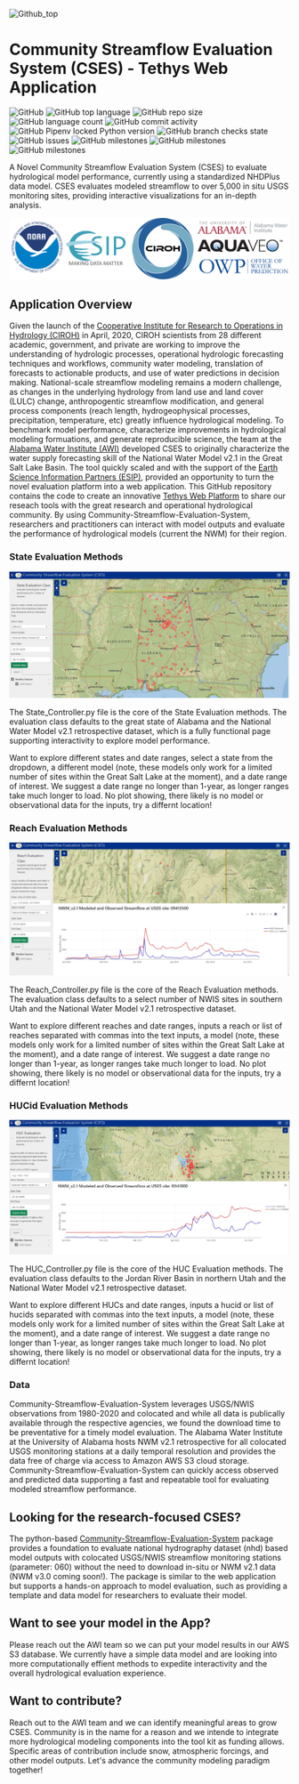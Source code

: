 
![Github_top](https://user-images.githubusercontent.com/33735397/206313977-e67ba652-3340-4a1b-b1d1-141d8d5001f2.PNG)

# Community Streamflow Evaluation System (CSES) - Tethys Web Application

![GitHub](https://img.shields.io/github/license/whitelightning450/Community-Streamflow-Evaluation-System?logo=GitHub&style=plastic)
![GitHub top language](https://img.shields.io/github/languages/top/whitelightning450/Community-Streamflow-Evaluation-System?style=plastic)
![GitHub repo size](https://img.shields.io/github/repo-size/whitelightning450/Community-Streamflow-Evaluation-System?logo=Github&style=plastic)
![GitHub language count](https://img.shields.io/github/languages/count/whitelightning450/Community-Streamflow-Evaluation-System?style=plastic)
![GitHub commit activity](https://img.shields.io/github/commit-activity/m/whitelightning450/Community-Streamflow-Evaluation-System?style=plastic)
![GitHub Pipenv locked Python version](https://img.shields.io/github/pipenv/locked/python-version/whitelightning450/Community-Streamflow-Evaluation-System?style=plastic)
![GitHub branch checks state](https://img.shields.io/github/checks-status/whitelightning450/Community-Streamflow-Evaluation-System/main?style=plastic)
![GitHub issues](https://img.shields.io/github/issues/whitelightning450/Community-Streamflow-Evaluation-System?style=plastic)
![GitHub milestones](https://img.shields.io/github/milestones/closed/whitelightning450/Community-Streamflow-Evaluation-System?style=plastic)
![GitHub milestones](https://img.shields.io/github/milestones/open/whitelightning450/Community-Streamflow-Evaluation-System?style=plastic)
![GitHub milestones](https://img.shields.io/github/milestones/open/whitelightning450/Community-Streamflow-Evaluation-System?style=plastic)

A Novel Community Streamflow Evaluation System (CSES) to evaluate hydrological model performance, currently using a standardized NHDPlus data model.
CSES evaluates modeled streamflow to over 5,000 in situ USGS monitoring sites, providing interactive visualizations for an in-depth analysis.

![SupportLogo](./Images/SupportLogo.JPG)

## Application Overview
Given the launch of the [Cooperative Institute for Research to Operations in Hydrology (CIROH)](https://ciroh.ua.edu/) in April, 2020, CIROH scientists from 28 different academic, government, and private are working to improve the understanding of hydrologic processes, operational hydrologic forecasting techniques and workflows, community water modeling, translation of forecasts to actionable products, and use of water predictions in decision making.
National-scale streamflow modeling remains a modern challenge, as changes in the underlying hydrology from land use and land cover (LULC) change, anthropogentic streamflow modification, and general process components (reach length, hydrogeophysical processes, precipitation, temperature, etc) greatly influence hydrological modeling.
To benchmark model performance, characterize improvements in hydrological modeling formuations, and generate reproducible science, the team at the [Alabama Water Institute (AWI)](https://awi.ua.edu/) developed CSES to originally characterize the water supply forecasting skill of the National Water Model v2.1 in the Great Salt Lake Basin. 
The tool quickly scaled and with the support of the [Earth Science Information Partners (ESIP)](https://www.esipfed.org/), provided an opportunity to turn the novel evaluation platform into a web application.
This GitHub repository contains the code to create an innovative [Tethys Web Platform](https://www.tethysplatform.org/) to share our reseach tools with the great research and operational hydrological community.
By using Community-Streamflow-Evaluation-System, researchers and practitioners can interact with model outputs and evaluate the performance of hydrological models (current the NWM) for their region.

### State Evaluation Methods
![StateEval](./Images/StateEval.JPG)

The State_Controller.py file is the core of the State Evaluation methods. 
The evaluation class defaults to the great state of Alabama and the National Water Model v2.1 retrospective dataset, which is a fully functional page supporting interactivity to explore model performance.

Want to explore different states and date ranges, select a state from the dropdown, a different model (note, these models only work for a limited number of sites within the Great Salt Lake at the moment), and a date range of interest.
We suggest a date range no longer than 1-year, as longer ranges take much longer to load.
No plot showing, there likely is no model or observational data for the inputs, try a differnt location!

### Reach Evaluation Methods
![ReachEval](./Images/ReachEval.JPG)

The Reach_Controller.py file is the core of the Reach Evaluation methods. 
The evaluation class defaults to a select number of NWIS sites in southern Utah and the National Water Model v2.1 retrospective dataset.

Want to explore different reaches and date ranges, inputs a reach or list of reaches separated with commas into the text inputs, a model (note, these models only work for a limited number of sites within the Great Salt Lake at the moment), and a date range of interest.
We suggest a date range no longer than 1-year, as longer ranges take much longer to load.
No plot showing, there likely is no model or observational data for the inputs, try a differnt location!


### HUCid Evaluation Methods
![HUCEval](./Images/HUCEval.JPG)

The HUC_Controller.py file is the core of the HUC Evaluation methods. 
The evaluation class defaults to the Jordan River Basin in northern Utah and the National Water Model v2.1 retrospective dataset.

Want to explore different HUCs and date ranges, inputs a hucid or list of hucids separated with commas into the text inputs, a model (note, these models only work for a limited number of sites within the Great Salt Lake at the moment), and a date range of interest.
We suggest a date range no longer than 1-year, as longer ranges take much longer to load.
No plot showing, there likely is no model or observational data for the inputs, try a differnt location!


### Data 
Community-Streamflow-Evaluation-System leverages USGS/NWIS observations from 1980-2020 and colocated and while all data is publically available through the respective agencies, we found the download time to be preventative for a timely model evaluation. 
The Alabama Water Institute at the University of Alabama hosts NWM v2.1 retrospective for all colocated USGS monitoring stations at a daily temporal resolution and provides the data free of charge via access to Amazon AWS S3 cloud storage.
Community-Streamflow-Evaluation-System can quickly access observed and predicted data supporting a fast and repeatable tool for evaluating modeled streamflow performance.

## Looking for the research-focused CSES?
The python-based [Community-Streamflow-Evaluation-System](https://github.com/whitelightning450/Community-Streamflow-Evaluation-System) package provides a foundation to evaluate national hydrography dataset (nhd) based model outputs with colocated USGS/NWIS streamflow monitoring stations (parameter: 060) without the need to download in-situ or NWM v2.1 data (NWM v3.0 coming soon!). 
The package is similar to the web application but supports a hands-on approach to model evaluation, such as providing a template and data model for researchers to evaluate their model.

## Want to see your model in the App?
Please reach out the AWI team so we can put your model results in our AWS S3 database.
We currently have a simple data model and are looking into more computationally effient methods to expedite interactivity and the overall hydrological evaluation experience.

## Want to contribute?
Reach out to the AWI team and we can identify meaningful areas to grow CSES.
Community is in the name for a reason and we intende to integrate more hydrological modeling components into the tool kit as funding allows.
Specific areas of contribution include snow, atmospheric forcings, and other model outputs.
Let's advance the community modeling paradigm together!
